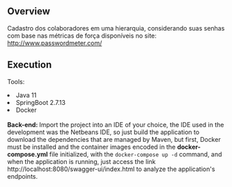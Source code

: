 ## Overview

Cadastro dos colaboradores em uma hierarquia, considerando suas senhas com base nas métricas de força disponíveis no site: http://www.passwordmeter.com/



## Execution

Tools:
<li> Java 11 </li>
<li> SpringBoot 2.7.13 </li>
<li> Docker </li>
<br>
<strong>Back-end: </strong>
Import the project into an IDE of your choice, the IDE used in the development was the Netbeans IDE, 
so just build the application to download the dependencies that are managed by Maven,
but first, Docker must be installed and the container images encoded in the <strong>docker-compose.yml</strong> file initialized, 
with the <code>docker-compose up -d</code> command, and when the application is running, just access the link http://localhost:8080/swagger-ui/index.html to analyze the application's endpoints.
